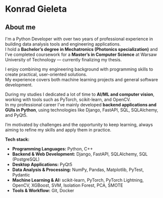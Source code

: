 # Konrad Gieleta

## About me
I'm a Python Developer with over two years of professional experience in building data analysis tools and engineering applications.  
I hold a **Bachelor’s degree in Mechatronics (Photonics specialization)** and I’ve completed coursework for a **Master’s in Computer Science** at Warsaw University of Technology — currently finalizing my thesis.  

I enjoy combining my engineering background with programming skills to create practical, user-oriented solutions.  
My experience covers both machine learning projects and general software development.  

During my studies I dedicated a lot of time to **AI/ML and computer vision**, working with tools such as PyTorch, scikit-learn, and OpenCV.  
In my professional career I’ve mainly developed **backend applications and GUIs in Python**, using technologies like Django, FastAPI, SQL, SQLAlchemy, and PyQt5.  

I’m motivated by challenges and the opportunity to keep learning, always aiming to refine my skills and apply them in practice.

**Tech stack:**  

- **Programming Languages:** Python, C++  
- **Backend & Web Development:** Django, FastAPI, SQLAlchemy, SQL (PostgreSQL)  
- **Desktop Applications:** PyQt5  
- **Data Analysis & Processing:** NumPy, Pandas, Matplotlib, PyTest, Pydantic  
- **Machine Learning & AI:** scikit-learn, PyTorch, PyTorch Lightning, OpenCV, XGBoost, SVM, Isolation Forest, PCA, SMOTE  
- **Tools & Workflow:** Git, Docker
